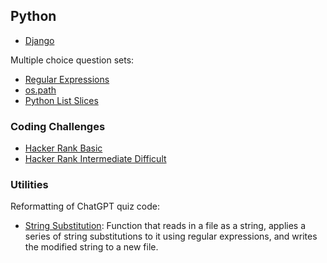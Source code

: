 ## Python

- [Django](https://github.com/jonfernq/Learning/blob/main/Python/Django/README.md)

Multiple choice question sets: 

- [Regular Expressions](https://github.com/jonfernq/Python-Utilities/blob/main/PythonQuiz/RegularExpressions1.md)
- [os.path](https://github.com/jonfernq/Python-Utilities/blob/main/PythonQuiz/file_path_questions.md)
- [Python List Slices](https://github.com/jonfernq/Python-Utilities/blob/main/PythonQuiz/PythonSlices.md) 


### Coding Challenges

- [Hacker Rank Basic](https://github.com/jonfernq/Learning/blob/main/Python/HackerRank/BasicQuestions.md) 
- [Hacker Rank Intermediate Difficult](https://github.com/jonfernq/Learning/blob/main/Python/HackerRank/DifficultIntermediate.md) 

### Utilities

Reformatting of ChatGPT quiz code: 

- [String Substitution](https://github.com/jonfernq/Python-Utilities/blob/main/PythonQuiz/strsubst1.py): Function that reads in a file as a string, applies a series of string substitutions to it using regular expressions, and writes the modified string to a new file. 


